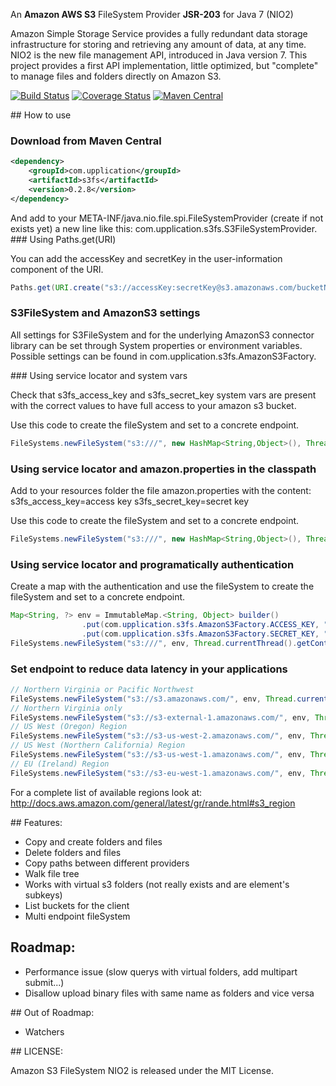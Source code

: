 An **Amazon AWS S3** FileSystem Provider **JSR-203** for Java 7 (NIO2)

Amazon Simple Storage Service provides a fully redundant data storage infrastructure for storing and retrieving any amount of data, at any time.
NIO2 is the new file management API, introduced in Java version 7. 
This project provides a first API implementation, little optimized, but "complete" to manage files and folders directly on Amazon S3.

[![Build Status](https://travis-ci.org/Upplication/Amazon-S3-FileSystem-NIO2.png)](https://travis-ci.org/Upplication/Amazon-S3-FileSystem-NIO2) [![Coverage Status](https://coveralls.io/repos/Upplication/Amazon-S3-FileSystem-NIO2/badge.png?branch=master)](https://coveralls.io/r/Upplication/Amazon-S3-FileSystem-NIO2?branch=master) [![Maven Central](https://maven-badges.herokuapp.com/maven-central/com.upplication/s3fs/badge.svg)](https://maven-badges.herokuapp.com/maven-central/com.upplication/s3fs)

## How to use

### Download from Maven Central

```XML
<dependency>
	<groupId>com.upplication</groupId>
	<artifactId>s3fs</artifactId>
	<version>0.2.8</version>
</dependency>
```

And add to your META-INF/java.nio.file.spi.FileSystemProvider (create if not exists yet) a new line like this: com.upplication.s3fs.S3FileSystemProvider.
### Using Paths.get(URI)

You can add the accessKey and secretKey in the user-information component of the URI.

```java
Paths.get(URI.create("s3://accessKey:secretKey@s3.amazonaws.com/bucketName/folder/file"))
```

### S3FileSystem and AmazonS3 settings

All settings for S3FileSystem and for the underlying AmazonS3 connector library can be set through System properties or environment variables.
Possible settings can be found in com.upplication.s3fs.AmazonS3Factory.

### Using service locator and system vars

Check that s3fs_access_key and s3fs_secret_key system vars are present with the correct values to have full access to your amazon s3 bucket.

Use this code to create the fileSystem and set to a concrete endpoint.

```java
FileSystems.newFileSystem("s3:///", new HashMap<String,Object>(), Thread.currentThread().getContextClassLoader());
```

### Using service locator and amazon.properties in the classpath

Add to your resources folder the file amazon.properties with the content:
s3fs_access_key=access key
s3fs_secret_key=secret key

Use this code to create the fileSystem and set to a concrete endpoint.

```java
FileSystems.newFileSystem("s3:///", new HashMap<String,Object>(), Thread.currentThread().getContextClassLoader());
```

### Using service locator and programatically authentication

Create a map with the authentication and use the fileSystem to create the fileSystem and set to a concrete endpoint.

```java
Map<String, ?> env = ImmutableMap.<String, Object> builder()
				.put(com.upplication.s3fs.AmazonS3Factory.ACCESS_KEY, "access key")
				.put(com.upplication.s3fs.AmazonS3Factory.SECRET_KEY, "secret key").build()
FileSystems.newFileSystem("s3:///", env, Thread.currentThread().getContextClassLoader());
```

### Set endpoint to reduce data latency in your applications

```java
// Northern Virginia or Pacific Northwest
FileSystems.newFileSystem("s3://s3.amazonaws.com/", env, Thread.currentThread().getContextClassLoader());
// Northern Virginia only
FileSystems.newFileSystem("s3://s3-external-1.amazonaws.com/", env, Thread.currentThread().getContextClassLoader());
// US West (Oregon) Region
FileSystems.newFileSystem("s3://s3-us-west-2.amazonaws.com/", env, Thread.currentThread().getContextClassLoader());
// US West (Northern California) Region
FileSystems.newFileSystem("s3://s3-us-west-1.amazonaws.com/", env, Thread.currentThread().getContextClassLoader());
// EU (Ireland) Region
FileSystems.newFileSystem("s3://s3-eu-west-1.amazonaws.com/", env, Thread.currentThread().getContextClassLoader());
```

For a complete list of available regions look at: http://docs.aws.amazon.com/general/latest/gr/rande.html#s3_region

## Features:

* Copy and create folders and files
* Delete folders and files
* Copy paths between different providers
* Walk file tree
* Works with virtual s3 folders (not really exists and are element's subkeys)
* List buckets for the client
* Multi endpoint fileSystem

## Roadmap:

* Performance issue (slow querys with virtual folders, add multipart submit...)
* Disallow upload binary files with same name as folders and vice versa

## Out of Roadmap:

* Watchers

## LICENSE:

Amazon S3 FileSystem NIO2 is released under the MIT License.
